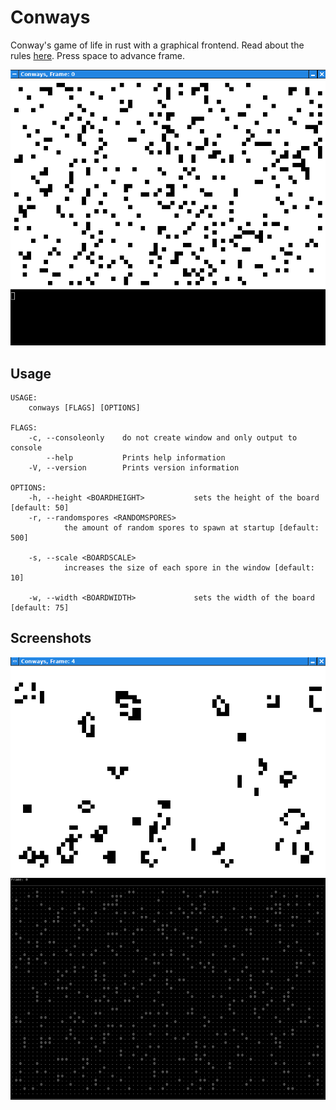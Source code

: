 # Conways
Conway's game of life in rust with a graphical frontend. Read about the rules [here](https://en.wikipedia.org/wiki/Conway%27s_Game_of_Life). Press space to advance frame.

![framegif](https://raw.githubusercontent.com/mgurga/conways/master/docs/window.gif)

## Usage
```
USAGE:
    conways [FLAGS] [OPTIONS]

FLAGS:
    -c, --consoleonly    do not create window and only output to console
        --help           Prints help information
    -V, --version        Prints version information

OPTIONS:
    -h, --height <BOARDHEIGHT>           sets the height of the board [default: 50]
    -r, --randomspores <RANDOMSPORES>
            the amount of random spores to spawn at startup [default: 500]

    -s, --scale <BOARDSCALE>
            increases the size of each spore in the window [default: 10]

    -w, --width <BOARDWIDTH>             sets the width of the board [default: 75]
```

## Screenshots
![graphical window](https://raw.githubusercontent.com/mgurga/conways/master/docs/window.png)
![console output](https://raw.githubusercontent.com/mgurga/conways/master/docs/console.png)
